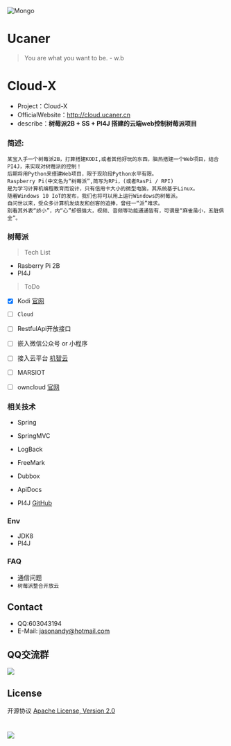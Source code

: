 ![Mongo](http://upload-images.jianshu.io/upload_images/7802425-9eb1bcd006e34aa6.png?imageMogr2/auto-orient/strip%7CimageView2/2/w/1240)

# Ucaner
> You are what you want to be. - w.b

# Cloud-X
* Project：Cloud-X
* OfficialWebsite：http://cloud.ucaner.cn
* describe：**树莓派2B + SS + PI4J 搭建的云端web控制树莓派项目**

### 简述:
    某宝入手一个树莓派2B，打算搭建KODI,或者其他好玩的东西，脑热搭建一个Web项目，结合PI4J，来实现对树莓派的控制！
    后期将用Python来搭建Web项目，限于现阶段Python水平有限。
    Raspberry Pi(中文名为“树莓派”,简写为RPi，(或者RasPi / RPI)
    是为学习计算机编程教育而设计，只有信用卡大小的微型电脑，其系统基于Linux。
    随着Windows 10 IoT的发布，我们也将可以用上运行Windows的树莓派。
    自问世以来，受众多计算机发烧友和创客的追捧，曾经一“派”难求。
    别看其外表“娇小”，内“心”却很强大，视频、音频等功能通通皆有，可谓是“麻雀虽小，五脏俱全”。


### 树莓派

> Tech List
- Rasberry Pi 2B
- PI4J

> ToDo
- [X] Kodi  [官网](https://kodi.tv/)
- [ ] `Cloud`
- [ ] RestfulApi开放接口
- [ ] 嵌入微信公众号 or 小程序
- [ ] 接入云平台  [机智云](https://dev.gizwits.com)
- [ ] MARSIOT
- [ ] owncloud [官网](https://owncloud.org/)


### 相关技术
- Spring
- SpringMVC
- LogBack
- FreeMark
- Dubbox
- ApiDocs

- PI4J [GitHub](https://github.com/Pi4J/pi4j.git)


### Env
- JDK8
- PI4J

### FAQ
- 通信问题
- `树莓派整合开放云`

## Contact
- QQ:603043194
- E-Mail: jasonandy@hotmail.com



## QQ交流群
![](http://upload-images.jianshu.io/upload_images/7802425-ea543643f9b52550.jpg?imageMogr2/auto-orient/strip%7CimageView2/2/w/300)


## License
开源协议 [Apache License, Version 2.0](http://www.apache.org/licenses/LICENSE-2.0.html)

#
![](http://upload-images.jianshu.io/upload_images/7802425-bb910b4ae954107a.png?imageMogr2/auto-orient/strip%7CimageView2/2/w/1240)